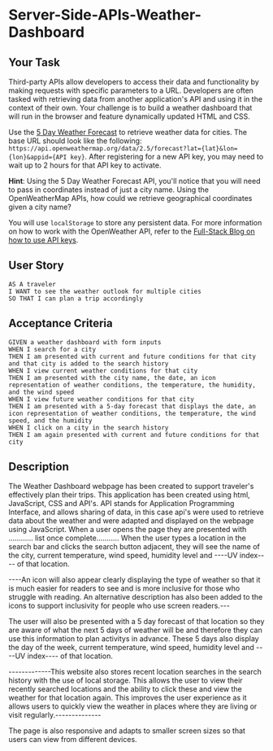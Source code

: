# Server-Side-APIs-Weather-Dashboard
## Your Task

Third-party APIs allow developers to access their data and functionality by making requests with specific parameters to a URL. Developers are often tasked with retrieving data from another application's API and using it in the context of their own. Your challenge is to build a weather dashboard that will run in the browser and feature dynamically updated HTML and CSS.

Use the [5 Day Weather Forecast](https://openweathermap.org/forecast5) to retrieve weather data for cities. The base URL should look like the following: `https://api.openweathermap.org/data/2.5/forecast?lat={lat}&lon={lon}&appid={API key}`. After registering for a new API key, you may need to wait up to 2 hours for that API key to activate.

**Hint**: Using the 5 Day Weather Forecast API, you'll notice that you will need to pass in coordinates instead of just a city name. Using the OpenWeatherMap APIs, how could we retrieve geographical coordinates given a city name?

You will use `localStorage` to store any persistent data. For more information on how to work with the OpenWeather API, refer to the [Full-Stack Blog on how to use API keys](https://coding-boot-camp.github.io/full-stack/apis/how-to-use-api-keys).

## User Story

```
AS A traveler
I WANT to see the weather outlook for multiple cities
SO THAT I can plan a trip accordingly
```

## Acceptance Criteria

```
GIVEN a weather dashboard with form inputs
WHEN I search for a city
THEN I am presented with current and future conditions for that city and that city is added to the search history
WHEN I view current weather conditions for that city
THEN I am presented with the city name, the date, an icon representation of weather conditions, the temperature, the humidity, and the wind speed
WHEN I view future weather conditions for that city
THEN I am presented with a 5-day forecast that displays the date, an icon representation of weather conditions, the temperature, the wind speed, and the humidity
WHEN I click on a city in the search history
THEN I am again presented with current and future conditions for that city
```
## Description
The Weather Dashboard webpage has been created to support traveler's effectively plan their trips. This application has been created using html, JavaScript, CSS and API's. API stands for Application Programming Interface, and allows sharing of data, in this case api's were used to retrieve data about the weather and were adapted and displayed on the webpage using JavaScript. When a user opens the page they are presented with ............ list once complete........... When the user types a location in the search bar and clicks the search button adjacent, they will see the name of the city, current temperature, wind speed, humidity level and ----UV index---- of that location. 

----An icon will also appear clearly displaying the type of weather so that it is much easier for readers to see and is more inclusive for those who struggle with reading. An alternative description has also been added to the icons to support inclusivity for people who use screen readers.---

The user will also be presented with a 5 day forecast of that location so they are aware of what the next 5 days of weather will be and therefore they can use this information to plan activitys in advance. These 5 days also display the day of the week, current temperature, wind speed, humidity level and ----UV index---- of that location. 

-------------This website also stores recent location searches in the search history with the use of local storage. This allows the user to view their recently searched locations and the ability to click these and view the weather for that location again. This improves the user experience as it allows users to quickly view the weather in places where they are living or visit regularly.--------------

The page is also responsive and adapts to smaller screen sizes so that users can view from different devices.